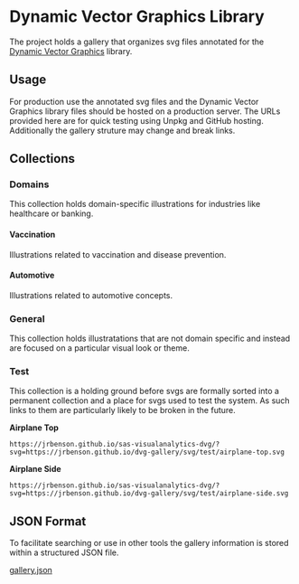 <!-- {% raw %} -->

# Dynamic Vector Graphics Library

The project holds a gallery that organizes svg files annotated for the [Dynamic Vector Graphics](https://jrbenson.github.io/dynamic-vector-graphics) library.

## Usage

For production use the annotated svg files and the Dynamic Vector Graphics library files should be hosted on a production server. The URLs provided here are for quick testing using Unpkg and GitHub hosting. Additionally the gallery struture may change and break links.

## Collections

### Domains

This collection holds domain-specific illustrations for industries like healthcare or banking.

#### Vaccination

Illustrations related to vaccination and disease prevention.

#### Automotive

Illustrations related to automotive concepts.

### General

This collection holds illustratations that are not domain specific and instead are focused on a particular visual look or theme.

### Test

This collection is a holding ground before svgs are formally sorted into a permanent collection and a place for svgs used to test the system. As such links to them are particularly likely to be broken in the future.

**Airplane Top**

```url
https://jrbenson.github.io/sas-visualanalytics-dvg/?svg=https://jrbenson.github.io/dvg-gallery/svg/test/airplane-top.svg
```

**Airplane Side**

```url
https://jrbenson.github.io/sas-visualanalytics-dvg/?svg=https://jrbenson.github.io/dvg-gallery/svg/test/airplane-side.svg
```

## JSON Format

To facilitate searching or use in other tools the gallery information is stored within a structured JSON file.

[gallery.json](./gallery.json)

<!-- {% endraw %} -->
